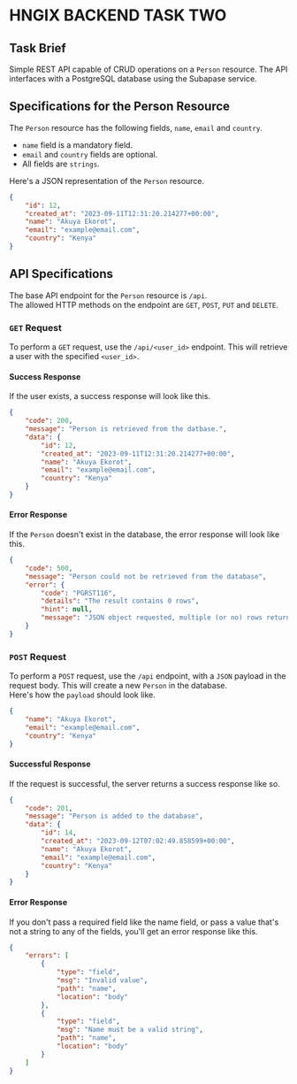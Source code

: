 # HNGIX BACKEND TASK TWO

## Task Brief

Simple REST API capable of CRUD operations on a `Person` resource. The API interfaces with a PostgreSQL database using the Subapase service.

## Specifications for the Person Resource

The `Person` resource has the following fields, `name`, `email` and `country`.

- `name` field is a mandatory field.
- `email` and `country` fields are optional.
- All fields are `strings`.

Here's a JSON representation of the `Person` resource.

```json
{
	"id": 12,
	"created_at": "2023-09-11T12:31:20.214277+00:00",
	"name": "Akuya Ekorot",
	"email": "example@email.com",
	"country": "Kenya"
}
```

## API Specifications

The base API endpoint for the `Person` resource is `/api`.
<br />
The allowed HTTP methods on the endpoint are `GET`, `POST`, `PUT` and `DELETE`.

### `GET` Request

To perform a `GET` request, use the `/api/<user_id>` endpoint. This will retrieve a user with the specified `<user_id>`.

#### Success Response

If the user exists, a success response will look like this.

```json
{
	"code": 200,
	"message": "Person is retrieved from the datbase.",
	"data": {
		"id": 12,
		"created_at": "2023-09-11T12:31:20.214277+00:00",
		"name": "Akuya Ekorot",
		"email": "example@email.com",
		"country": "Kenya"
	}
}
```

#### Error Response

If the `Person` doesn't exist in the database, the error response will look like this.

```json
{
	"code": 500,
	"message": "Person could not be retrieved from the database",
	"error": {
		"code": "PGRST116",
		"details": "The result contains 0 rows",
		"hint": null,
		"message": "JSON object requested, multiple (or no) rows returned"
	}
}
```

### `POST` Request

To perform a `POST` request, use the `/api` endpoint, with a `JSON` payload in the request body. This will create a new `Person` in the database.
<br />
Here's how the `payload` should look like.

```json
{
	"name": "Akuya Ekorot",
	"email": "example@email.com",
	"country": "Kenya"
}
```

#### Successful Response

If the request is successful, the server returns a success response like so.

```json
{
	"code": 201,
	"message": "Person is added to the database",
	"data": {
		"id": 14,
		"created_at": "2023-09-12T07:02:49.858599+00:00",
		"name": "Akuya Ekorot",
		"email": "example@email.com",
		"country": "Kenya"
	}
}
```

#### Error Response

If you don't pass a required field like the name field, or pass a value that's not a string to any of the fields, you'll get an error response like this.

```json
{
	"errors": [
		{
			"type": "field",
			"msg": "Invalid value",
			"path": "name",
			"location": "body"
		},
		{
			"type": "field",
			"msg": "Name must be a valid string",
			"path": "name",
			"location": "body"
		}
	]
}
```
